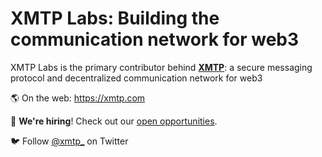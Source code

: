 # XMTP Labs: Building the communication network for web3

XMTP Labs is the primary contributor behind [**XMTP**](https://github.com/xmtp): a secure messaging protocol and decentralized communication network for web3

🌎 On the web: https://xmtp.com

💼 **We're hiring**! Check out our [open opportunities](https://careers.xmtp.com).

🐦 Follow [@xmtp_](https://twitter.com/xmtp_) on Twitter

